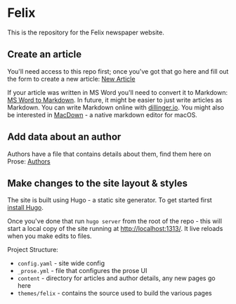 # Felix

This is the repository for the Felix newspaper website.

## Create an article

You'll need access to this repo first; once you've got that go here and fill
out the form to create a new article:
[New Article](http://prose.io/#FelixOnline/felixonline.github.io/new/master/content/articles)

If your article was written in MS Word you'll need to convert it to Markdown:
[MS Word to Markdown](https://word-to-markdown.herokuapp.com/). In future, it
might be easier to just write articles as Markdown. You can write Markdown
online with [dillinger.io](http://dillinger.io). You might also be interested
in [MacDown](https://macdown.uranusjr.com/) - a native markdown editor for
macOS.

## Add data about an author
Authors have a file that contains details about them, find them here on Prose:
[Authors](http://prose.io/#FelixOnline/felixonline/tree/master/content/authors)

## Make changes to the site layout & styles

The site is built using Hugo - a static site generator. To get started first
[install Hugo](https://gohugo.io/getting-started/installing/).

Once you've done that run `hugo server` from the root of the repo - this will
start a local copy of the site running at [http://localhost:1313/](http://localhost:1313/).
It live reloads when you make edits to files.

Project Structure:
* `config.yaml` - site wide config
* `_prose.yml` - file that configures the prose UI
* `content` - directory for articles and author details, any new pages go here
* `themes/felix` - contains the source used to build the various pages
